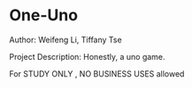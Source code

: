 # One-Uno
Author: Weifeng Li, Tiffany Tse

Project Description:
  Honestly, a uno game.
 
For STUDY ONLY , NO BUSINESS USES allowed
